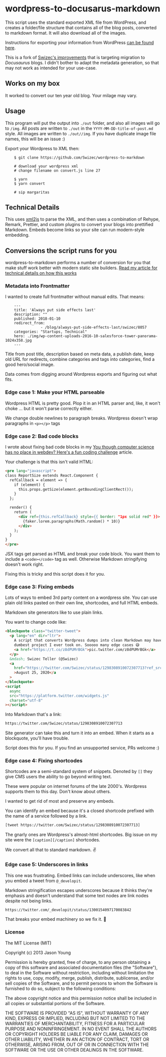 # wordpress-to-docusarus-markdown

This script uses the standard exported XML file from WordPress, and creates a folder/file structure that contains all of the blog posts, converted to markdown format. It will also download all of the images.

Instructions for exporting your information from WordPress [can be found here](http://en.support.wordpress.com/export/).

This is a fork of [Swizec's improvements](https://swizec.com/blog/how-to-export-a-large-wordpress-site-to-markdown/) that is targeting migration to *Docusaurus* blogs. I didn't bother to adapt the metadata generation, so that may not work as intended for your use-case.

## Works on my box

It worked to convert our ten year old blog. Your milage may vary.

## Usage

This program will put the output into `./out` folder, and also all images will go to `/img`.
All posts are written to `./out` in the `YYYY-MM-DD-title-of-post.md` style.
All images are written to `./out//img`. If you have duplicate image file names, this will be an issue :)


Export your Wordpress to XML then:

```
    $ git clone https://github.com/Swizec/wordpress-to-markdown

    # download your wordpress xml
    # change filename on convert.js line 27

    $ yarn
    $ yarn convert

    # sip margaritas
```

## Technical Details

This uses [xml2js](https://github.com/Leonidas-from-XIV/node-xml2js) to parse the XML, and then uses a combination of Rehype, Remark, Prettier, and custom plugins to convert your blogs into prettified Markdown. Embeds become links so your site can run modern-style embedding.

## Conversions the script runs for you

wordpress-to-markdown performs a number of conversion for you that make stuff work better with modern static site builders. [Read my article for technical details on how this works](https://swizec.com/blog/how-to-export-a-large-wordpress-site-to-markdown/)

### Metadata into Frontmatter

I wanted to create full frontmatter without manual edits. That means:

```
    ---
    title: 'Always put side effects last'
    description: ""
    published: 2018-01-10
    redirect_from:
                - /blog/always-put-side-effects-last/swizec/8057
    categories: "Startups, Technical"
    hero: ./img/wp-content-uploads-2016-10-salesforce-tower-panorama-1024x358.jpg
    ---
```

Title from post title, description based on meta data, a publish date, keep old URL for redirects, combine categories and tags into categories, find a good hero/social image.

Data comes from digging around Wordpress exports and figuring out what fits.

### Edge case 1: Make your HTML parseable

Wordpress HTML is pretty good. Plop it in an HTML parser and, like, it won't choke ... but it won't parse correctly either.

We change double newlines to paragraph breaks. Wordpress doesn't wrap paragraphs in `<p></p>` tags

### Edge case 2: Bad code blocks

I wrote about fixing bad code blocks in my [You though computer science has no place in webdev? Here's a fun coding challenge](https://swizec.com/blog/you-though-computer-science-has-no-place-in-webdev-heres-a-fun-coding-challenge/) article.

Your challenge is that this isn't valid HTML:

```html
<pre lang="javascript">
class ReportSize extends React.Component {
  refCallback = element => {
    if (element) {
      this.props.getSize(element.getBoundingClientRect());
    }
  };

  render() {
    return (
      <div ref={this.refCallback} style={{ border: "1px solid red" }}>
        {faker.lorem.paragraphs(Math.random() * 10)}
      </div>
    );
  }
}
</pre>
```

JSX tags get parsed as HTML and break your code block. You want them to include a `<code></code>` tag as well. Otherwise Markdown stringifying doesn't work right.

Fixing this is tricky and this script does it for you.

### Edge case 3: Fixing embeds

Lots of ways to embed 3rd party content on a wordpress site. You can use plain old links pasted on their own line, shortcodes, and full HTML embeds.

Markdown site generators like to use plain links.

You want to change code like:

```html
<blockquote class="twitter-tweet">
  <p lang="en" dir="ltr">
    A script that converts Wordpress dumps into clean Markdown may have been the
    dumbest project I ever took on. Sooooo many edge cases 😅
    <a href="https://t.co/z8dPUMrBGk">pic.twitter.com/z8dPUMrBGk</a>
  </p>
  &mdash; Swizec Teller (@Swizec)
  <a
    href="https://twitter.com/Swizec/status/1298308910072307713?ref_src=twsrc%5Etfw"
    >August 25, 2020</a
  >
</blockquote>
<script
  async
  src="https://platform.twitter.com/widgets.js"
  charset="utf-8"
></script>
```

Into Markdown that's a link:

```markdown
https://twitter.com/Swizec/status/1298308910072307713
```

Site generator can take this and turn it into an embed. When it starts as a blockquote, you'll have trouble.

Script does this for you. If you find an unsupported service, PRs welcome :)

### Edge case 4: Fixing shortcodes

Shortcodes are a semi-standard system of snippets. Denoted by `[]` they give CMS users the ability to go beyond writing text.

These were popular on internet forums of the late 2000's. Wordpress supports them to this day. Don't know about others.

I wanted to get rid of most and preserve any embeds.

You can identify an embed because it's a closed shortcode prefixed with the name of a service followed by a link.

```html
[tweet https://twitter.com/Swizec/status/1298308910072307713]
```

The gnarly ones are Wordpress's almost-html shortcodes. Big issue on my site were the `[caption][/caption]` shortcodes.

We convert all that to standard markdown. ✌️

### Edge case 5: Underscores in links

This one was frustrating. Embed links can include underscores, like when you embed a tweet from `@_developit`.

Markdown stringification escapes underscores because it thinks they're emphasis and doesn't understand that some text nodes are link nodes despite not being links.

```markdown
https://twitter.com/_developit/status/1300154097170083842
```

That breaks your embed machinery so we fix it. 🤪

### License

The MIT License (MIT)

Copyright (c) 2013 Jason Young

Permission is hereby granted, free of charge, to any person obtaining a copy
of this software and associated documentation files (the "Software"), to deal
in the Software without restriction, including without limitation the rights
to use, copy, modify, merge, publish, distribute, sublicense, and/or sell
copies of the Software, and to permit persons to whom the Software is
furnished to do so, subject to the following conditions:

The above copyright notice and this permission notice shall be included in all
copies or substantial portions of the Software.

THE SOFTWARE IS PROVIDED "AS IS", WITHOUT WARRANTY OF ANY KIND, EXPRESS OR
IMPLIED, INCLUDING BUT NOT LIMITED TO THE WARRANTIES OF MERCHANTABILITY,
FITNESS FOR A PARTICULAR PURPOSE AND NONINFRINGEMENT. IN NO EVENT SHALL THE
AUTHORS OR COPYRIGHT HOLDERS BE LIABLE FOR ANY CLAIM, DAMAGES OR OTHER
LIABILITY, WHETHER IN AN ACTION OF CONTRACT, TORT OR OTHERWISE, ARISING FROM,
OUT OF OR IN CONNECTION WITH THE SOFTWARE OR THE USE OR OTHER DEALINGS IN THE
SOFTWARE.

